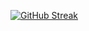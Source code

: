 [![GitHub Streak](https://streak-stats.demolab.com?user=janajan-jeyabalan&theme=shades-of-purple)](https://git.io/streak-stats)
